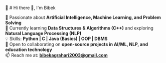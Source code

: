 👀 # Hi there 👋, I'm Bibek  

🚀 Passionate about **Artificial Intelligence, Machine Learning, and Problem Solving**  
🌱 Currently learning **Data Structures & Algorithms (C++)** and exploring **Natural Language Processing (NLP)**  
💡 Skills: **Python | C | Java (Basics) | OOP | DBMS**  
🤝 Open to collaborating on **open-source projects in AI/ML, NLP, and education technology**  
📫 Reach me at: **bibekagrahari2003@gmail.com**  


<!---
Bibek-workspace/Bibek-workspace is a ✨ special ✨ repository because its `README.md` (this file) appears on your GitHub profile.
You can click the Preview link to take a look at your changes.
--->
